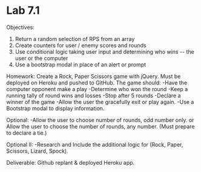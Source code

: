 # Lab 7.1
Objectives:
1. Return a random selection of RPS from an array
2. Create counters for user / enemy scores and rounds
3. Use conditional logic taking user input and determining who wins -- the user or the computer
4. Use a bootstrap modal in place of an alert or prompt

Homework:
Create a Rock, Paper Scissors game with jQuery. Must be deployed on Heroku and pushed to GitHub.
The game should:
-Have the computer opponent make a play
-Determine who won the round
-Keep a running tally of round wins and losses
-Stop after 5 rounds
-Declare a winner of the game
-Allow the user the gracefully exit or play again.
-Use a Bootstrap modal to display information.

Optional:
-Allow the user to choose number of rounds, odd number only.
or
Allow the user to choose the number of rounds, any number. (Must prepare to declare a tie.)

Optional II:
-Research and Include the additional logic for (Rock, Paper, Scissors, Lizard, Spock).
 
 
 
Deliverable: Github replant & deployed Heroku app.
